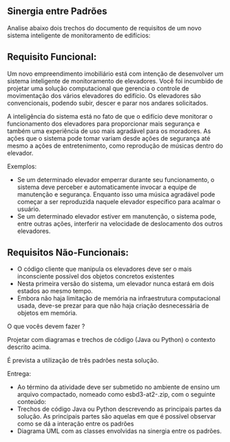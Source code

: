 ## Sinergia entre Padrões

Analise abaixo dois trechos do documento de requisitos de um novo sistema inteligente de monitoramento de edifícios:

## Requisito Funcional:
Um novo empreendimento imobiliário está com intenção de desenvolver um sistema inteligente de monitoramento de elevadores. Você foi incumbido de projetar uma solução computacional que gerencia o controle de movimentação dos vários elevadores do edifício. Os elevadores são convencionais, podendo subir, descer e parar nos andares solicitados.

A inteligência do sistema está no fato de que o edifício deve monitorar o funcionamento dos elevadores para proporcionar mais segurança e também uma experiência de uso mais agradável para os moradores. As ações que o sistema pode tomar variam desde ações de segurança até mesmo a ações de entretenimento, como reprodução de músicas dentro do elevador.

Exemplos:
* Se um determinado elevador emperrar durante seu funcionamento, o sistema deve perceber e automaticamente invocar a equipe de manutenção e segurança. Enquanto isso uma música agradável pode começar a ser reproduzida naquele elevador específico para acalmar o usuário.
* Se um determinado elevador estiver em manutenção, o sistema pode, entre outras ações, interferir na velocidade de deslocamento dos outros elevadores.

## Requisitos Não-Funcionais:
* O código cliente que manipula os elevadores deve ser o mais inconsciente possível dos objetos concretos existentes
* Nesta primeira versão do sistema, um elevador nunca estará em dois estados ao mesmo tempo.
* Embora não haja limitação de memória na infraestrutura computacional usada, deve-se prezar para que não haja criação desnecessária de objetos em memória.

O que vocês devem fazer ?

Projetar com diagramas e trechos de código (Java ou Python) o contexto descrito acima.

É prevista a utilização de três padrões nesta solução.

Entrega:

* Ao término da atividade deve ser submetido no ambiente de ensino um arquivo compactado, nomeado como esbd3-at2-<sobrenome>.zip, com o seguinte conteúdo:
* Trechos de código Java ou Python descrevendo as principais partes da solução. As principais partes são aquelas em que é possível observar como se dá a interação entre os padrões 
* Diagrama UML com as classes envolvidas na sinergia entre os padrões.